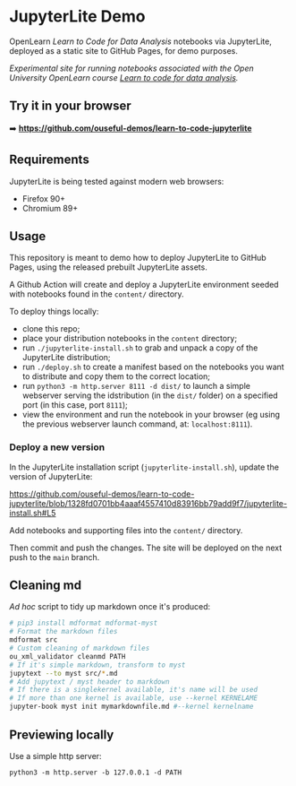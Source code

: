 # JupyterLite Demo

OpenLearn *Learn to Code for Data Analysis* notebooks via JupyterLite, deployed as a static site to GitHub Pages, for demo purposes.

*Experimental site for running notebooks associated with the Open University OpenLearn course [Learn to code for data analysis](https://www.open.edu/openlearn/science-maths-technology/learn-code-data-analysis/content-section-overview?active-tab=description-tab).*

## Try it in your browser

➡️ **https://github.com/ouseful-demos/learn-to-code-jupyterlite**

## Requirements

JupyterLite is being tested against modern web browsers:

- Firefox 90+
- Chromium 89+

## Usage

This repository is meant to demo how to deploy JupyterLite to GitHub Pages, using the released prebuilt JupyterLite assets.

A Github Action will create and deploy a JupyterLite environment seeded with notebooks found in the `content/` directory.

To deploy things locally:

- clone this repo;
- place your distribution notebooks in the `content` directory;
- run `./jupyterlite-install.sh` to grab and unpack a copy of the JupyterLite distribution;
- run `./deploy.sh` to create a manifest based on the notebooks you want to distribute and copy them to the correct location;
- run `python3 -m http.server 8111 -d dist/` to launch a simple webserver serving the idstribution (in the `dist/` folder) on a specified port (in this case, port `8111`);
- view the environment and run the notebook in your browser (eg using the previous webserver launch command, at: `localhost:8111`).

### Deploy a new version

In the JupyterLite installation script (`jupyterlite-install.sh`), update the version of JupyterLite:

https://github.com/ouseful-demos/learn-to-code-jupyterlite/blob/1328fd0701bb4aaaf4557410d83916bb79add9f7/jupyterlite-install.sh#L5

Add notebooks and supporting files into the `content/` directory.

Then commit and push the changes. The site will be deployed on the next push to the `main` branch.

## Cleaning md

*Ad hoc* script to tidy up markdown once it's produced:

```bash
# pip3 install mdformat mdformat-myst
# Format the markdown files
mdformat src
# Custom cleaning of markdown files
ou_xml_validator cleanmd PATH
# If it's simple markdown, transform to myst
jupytext --to myst src/*.md
# Add jupytext / myst header to markdown
# If there is a singlekernel available, it's name will be used
# If more than one kernel is available, use --kernel KERNELAME
jupyter-book myst init mymarkdownfile.md #--kernel kernelname
```

## Previewing locally

Use a simple http server:

`python3 -m http.server -b 127.0.0.1 -d PATH`